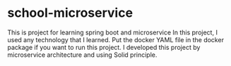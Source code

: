 # school-microservice
This is project for learning spring boot and microservice
In this project, I used any technology that I learned. 
Put the docker YAML file in the docker package if you want to run this project.
I developed this project by microservice architecture and using Solid principle.
